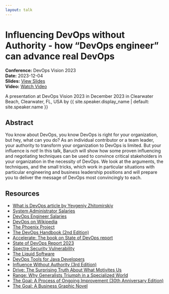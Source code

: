 ```yaml
---
layout: talk
---
```


<!-- Source: https://speaking.jbaru.ch/lF50gm/influencing-devops-without-authority-how-devops-engineer-can-advance-real-devops -->
# Influencing DevOps without Authority - how “DevOps engineer” can advance real DevOps

**Conference:** DevOps Vision 2023  
**Date:** 2023-12-04  
**Slides:** [View Slides](https://drive.google.com/file/d/1_0n7S71mZWCpM7I39Z40DOsFRIGozObL/view)  
**Video:** [Watch Video](https://www.youtube.com/watch?v=2uuaFMkg_QY)  

A presentation at DevOps Vision 2023 in
                    December 2023 in
                    Clearwater Beach, Clearwater, FL, USA by 
                    {{ site.speaker.display_name | default: site.speaker.name }}

## Abstract

You know about DevOps, you know DevOps is right for your organization, but hey, what can you do? As an individual contributor or a team leader, your authority to transform your organization to DevOps is limited. But your influence is not!
In this talk, Baruch will show how some proven influencing and negotiating techniques can be used to convince critical stakeholders in your organization in the necessity of DevOps.
We look at the arguments, the techniques, and the small tricks, which work in particular situations with particular engineering and business leadership positions and will prepare you to deliver the message of DevOps most convincingly to each.

## Resources

- [What is DevOps article by Yevgeniy Zhitomirskiy](https://medium.com/@yevgeniy.zhitomirskiy/what-is-devops-9a1acc0c2a28)
- [System Administrator Salaries](https://www.ziprecruiter.com/Salaries/System-Administrator-Salary)
- [DevOps Engineer Salaries](https://www.ziprecruiter.com/Salaries/Devops-Engineer-Salary)
- [DevOps on Wikipedia](https://en.wikipedia.org/wiki/DevOps)
- [The Phoenix Project](https://itrevolution.com/product/the-phoenix-project/)
- [The DevOps Handbook (2nd Edition)](https://itrevolution.com/product/the-devops-handbook-second-edition/)
- [Accelerate: The book on State of DevOps report](https://itrevolution.com/product/accelerate/)
- [State of DevOps Report 2023](https://cloud.google.com/devops/state-of-devops)
- [Spectre Security Vulnerability](https://en.wikipedia.org/wiki/Spectre_(security_vulnerability))
- [The Liquid Software](https://amzn.to/3Nvx4ir)
- [DevOps Tools for Java Developers](https://amzn.to/3Ny2xAB)
- [Influence Without Authority (3rd Edition)](https://amzn.to/3sUp03o)
- [Drive: The Surprising Truth About What Motivites Us](https://www.danpink.com/books/drive/)
- [Range: Why Generalists Triumph in a Specialized World](https://davidepstein.com/the-range/)
- [The Goal: A Process of Ongoing Improvement (30th Anniversary Edition)](https://amzn.to/3uIvjrf)
- [The Goal: A Business Graphic Novel](https://amzn.to/3uL3n67)
